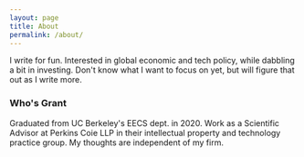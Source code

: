 ```yaml
---
layout: page
title: About
permalink: /about/
---
```


I write for fun. Interested in global economic and tech policy, while dabbling a bit in investing. Don't know what I want to focus on yet, but will figure that out as I write more.

### Who's Grant

Graduated from UC Berkeley's EECS dept. in 2020. Work as a Scientific Advisor at Perkins Coie LLP in their intellectual property and technology practice group. My thoughts are independent of my firm.

<!-- ### Contact me

[email@domain.com](mailto:email@domain.com) -->